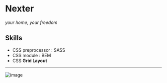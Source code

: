 # Nexter
*your home, your freedom*


## Skills
* CSS preprocessor : SASS
* CSS module : BEM
* CSS **Grid Layout**
---
![image](Nexter.png)
